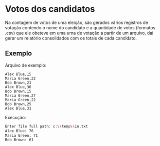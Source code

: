 # Votos dos candidatos

Na contagem de votos de uma eleição, são gerados vários registros de votação contendo o nome do candidato e a quantidade de votos (formatos .csv) que ele obeteve em uma urna de votação a partir de um arquivo, daí gerar um relatório consolidados com os totais de cada candidato.

## Exemplo

Arquivo de exemplo:

```csv
Alex Blue,15
Maria Green,22
Bob Brown,21
Alex Blue,30
Bob Brown,15
Maria Green,27
Maria Green,22
Bob Brown,25
Alex Blue,31
```

Execução:

```bash
Enter file full path: c:\\temp\\in.txt
Alex Blue: 76
Maria Green: 71
Bob Brown: 61
```
